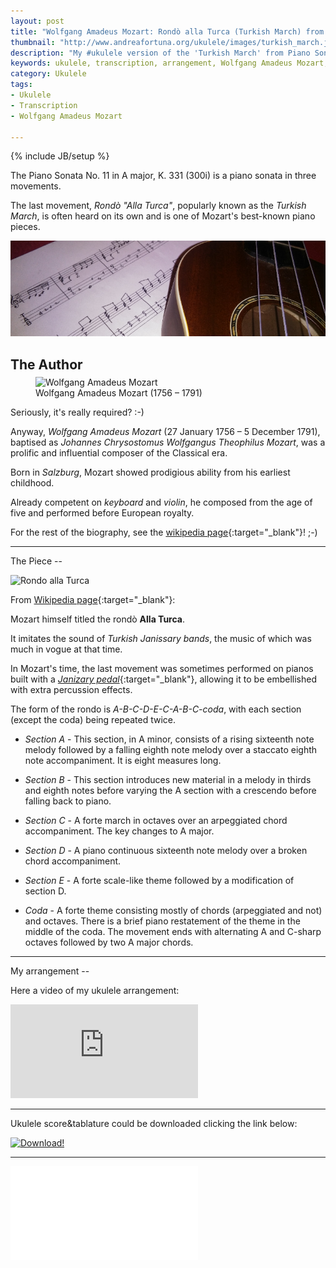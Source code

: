 ```yaml
---
layout: post
title: "Wolfgang Amadeus Mozart: Rondò alla Turca (Turkish March) from Piano Sonata No. 11 (K 331) - My ukulele arrangement"
thumbnail: "http://www.andreafortuna.org/ukulele/images/turkish_march.jpg"
description: "My #ukulele version of the 'Turkish March' from Piano Sonata No. 11 (K 331) by Wolfgang Amadeus Mozart"
keywords: ukulele, transcription, arrangement, Wolfgang Amadeus Mozart, Turkish March, Rondò alla Turca, Piano Sonata No. 11,  fingerstyle, 
category: Ukulele
tags: 
- Ukulele
- Transcription
- Wolfgang Amadeus Mozart

---
```

{% include JB/setup %}

The Piano Sonata No. 11 in A major, K. 331 (300i) is a piano sonata in three movements.

The last movement, *Rondò "Alla Turca"*, popularly known as the *Turkish March*, is often heard on its own and is one of Mozart's best-known piano pieces.

![Turkish March](/ukulele/images/turkish_march.jpg)
<!-- more -->

The Author
--

<figure style="margin-top:-10px;">
  <img src="https://upload.wikimedia.org/wikipedia/commons/thumb/4/47/Croce-Mozart-Detail.jpg/250px-Croce-Mozart-Detail.jpg" alt="Wolfgang Amadeus Mozart">
  <figcaption>Wolfgang Amadeus Mozart (1756 – 1791)</figcaption>
</figure>

Seriously, it's really required? :-)

Anyway, *Wolfgang Amadeus Mozart* (27 January 1756 – 5 December 1791), baptised as *Johannes Chrysostomus Wolfgangus Theophilus Mozart*, was a prolific and influential composer of the Classical era. 

Born in *Salzburg*, Mozart showed prodigious ability from his earliest childhood. 

Already competent on *keyboard* and *violin*, he composed from the age of five and performed before European royalty.

For the rest of the biography, see the [wikipedia page](https://en.wikipedia.org/wiki/Wolfgang_Amadeus_Mozart){:target="_blank"}! ;-)
<hr>
The Piece
--

![Rondo alla Turca](https://upload.wikimedia.org/wikipedia/commons/2/22/RondoAllaTurcaMozart.png)

From [Wikipedia page](https://en.wikipedia.org/wiki/Piano_Sonata_No._11_(Mozart)#Movement_Three_-_Rondo_Alla_Turca_.28Turkish_March.29.){:target="_blank"}:


Mozart himself titled the rondò **Alla Turca**.

It imitates the sound of *Turkish Janissary bands*, the music of which was much in vogue at that time.

In Mozart's time, the last movement was sometimes performed on pianos built with a [*Janizary pedal*](https://en.wikipedia.org/wiki/Piano_pedals#Janissary_or_Janizary_pedals){:target="_blank"}, allowing it to be embellished with extra percussion effects.


The form of the rondo is *A-B-C-D-E-C-A-B-C-coda*, with each section (except the coda) being repeated twice.

- *Section A* - This section, in A minor, consists of a rising sixteenth note melody followed by a falling eighth note melody over a staccato eighth note accompaniment. It is eight measures long.

- *Section B* - This section introduces new material in a melody in thirds and eighth notes before varying the A section with a crescendo before falling back to piano.

- *Section C* - A forte march in octaves over an arpeggiated chord accompaniment. The key changes to A major.

- *Section D* - A piano continuous sixteenth note melody over a broken chord accompaniment.

- *Section E* - A forte scale-like theme followed by a modification of section D.

- *Coda* - A forte theme consisting mostly of chords (arpeggiated and not) and octaves. There is a brief piano restatement of the theme in the middle of the coda. The movement ends with alternating A and C-sharp octaves followed by two A major chords.


<hr>
My arrangement
--



Here a video of my ukulele arrangement:

<div class="video-container">
<iframe src="https://www.youtube.com/embed/XXX" frameborder="0" allowfullscreen></iframe>
</div>

<hr/>


Ukulele score&tablature could be downloaded clicking the link below:

[![Download!](http://www.andreafortuna.org/images/Download-PDF-Button.png)](http://www.andreafortuna.org/ukulele/files/the_carnival_of_venice.pdf)

<hr/>
<div class="video-container">
<embed src="/ukulele/files/the_carnival_of_venice.pdf" pluginspage="http://www.adobe.com/products/acrobat/readstep2.html">
</div>